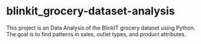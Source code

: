 # blinkit_grocery-dataset-analysis
This project is an  Data Analysis of the BlinkIT grocery dataset using Python. The goal is to find patterns in sales, outlet types, and product attributes.
